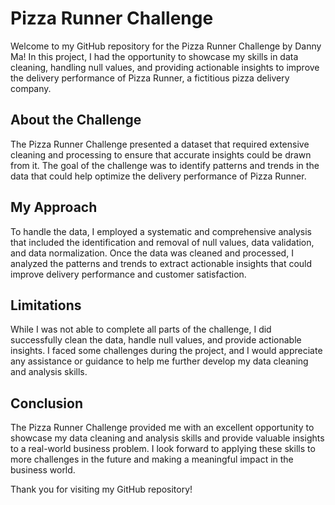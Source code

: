 # Pizza Runner Challenge
Welcome to my GitHub repository for the Pizza Runner Challenge by Danny Ma! In this project, I had the opportunity to showcase my skills in data cleaning, handling null values, and providing actionable insights to improve the delivery performance of Pizza Runner, a fictitious pizza delivery company.

## About the Challenge
The Pizza Runner Challenge presented a dataset that required extensive cleaning and processing to ensure that accurate insights could be drawn from it. The goal of the challenge was to identify patterns and trends in the data that could help optimize the delivery performance of Pizza Runner.

## My Approach
To handle the data, I employed a systematic and comprehensive analysis that included the identification and removal of null values, data validation, and data normalization. Once the data was cleaned and processed, I analyzed the patterns and trends to extract actionable insights that could improve delivery performance and customer satisfaction.

## Limitations
While I was not able to complete all parts of the challenge, I did successfully clean the data, handle null values, and provide actionable insights. I faced some challenges during the project, and I would appreciate any assistance or guidance to help me further develop my data cleaning and analysis skills.

## Conclusion
The Pizza Runner Challenge provided me with an excellent opportunity to showcase my data cleaning and analysis skills and provide valuable insights to a real-world business problem. I look forward to applying these skills to more challenges in the future and making a meaningful impact in the business world.

Thank you for visiting my GitHub repository!
